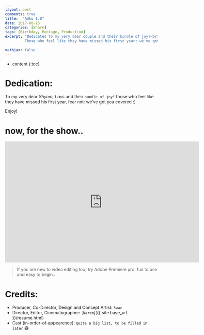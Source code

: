 ```yaml
---
layout: post
comments: true
title:  "Adhu 1.0"
date: 2017-08-15
categories: [Share]
tags: [Birthday, Montage, Production]
excerpt: "Dedicated to my very dear couple and their bundle of joy!<br>
         Those who feel like they have missed his first year: we've got you covered :)"
         
mathjax: false
---
```

* content
{:toc}


# Dedication:
To my very dear _Shyam, Lavs_ and their `bundle of joy!`
those who feel like they have missed his first year, fear not: we've got you covered :)

Enjoy!

# now, for the show..

<div id="vid">
    <iframe src="https://drive.google.com/file/d/1gnTkA7vTJ48uqPgXPZPqXBbAuOHM48oTSg/preview" width="640" height="400" frameborder="0" allowfullscreen></iframe>
</div>
  
> If you are new to video editing too, try Adobe Premiere pro: fun to use and easy to begin..  


# Credits:
- Producer, Co-Director, Design and Concept Artist: 
`Swae`  
- Director, Editor, Cinematographer: 
[`Naren`]({{ site.base_url }}/resume.html)  
- Cast (in-order-of-appearence):
`quite a big list, to be filled in later` :smile: